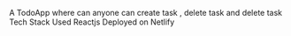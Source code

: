 A TodoApp where can anyone can create task , delete task and delete task 
Tech Stack Used Reactjs 
Deployed on Netlify 

